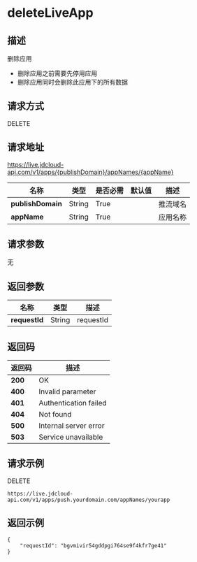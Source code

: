 # deleteLiveApp


## 描述
删除应用
- 删除应用之前需要先停用应用
- 删除应用同时会删除此应用下的所有数据


## 请求方式
DELETE

## 请求地址
https://live.jdcloud-api.com/v1/apps/{publishDomain}/appNames/{appName}

|名称|类型|是否必需|默认值|描述|
|---|---|---|---|---|
|**publishDomain**|String|True| |推流域名|
|**appName**|String|True| |应用名称|

## 请求参数
无


## 返回参数
|名称|类型|描述|
|---|---|---|
|**requestId**|String|requestId|


## 返回码
|返回码|描述|
|---|---|
|**200**|OK|
|**400**|Invalid parameter|
|**401**|Authentication failed|
|**404**|Not found|
|**500**|Internal server error|
|**503**|Service unavailable|

## 请求示例
DELETE
```
https://live.jdcloud-api.com/v1/apps/push.yourdomain.com/appNames/yourapp

```

## 返回示例
```
{
    "requestId": "bgvmivir54gddpgi764se9f4kfr7ge41"
}
```
